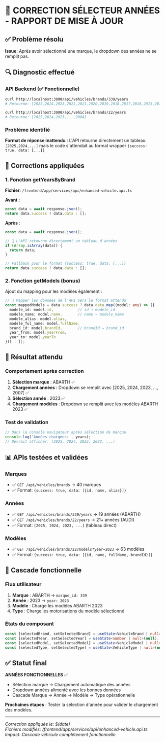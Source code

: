 # 🔧 CORRECTION SÉLECTEUR ANNÉES - RAPPORT DE MISE À JOUR

## ✅ Problème résolu

**Issue**: Après avoir sélectionné une marque, le dropdown des années ne se remplit pas.

## 🔍 Diagnostic effectué

### API Backend (✅ Fonctionnelle)
```bash
curl http://localhost:3000/api/vehicles/brands/339/years
# Retourne: [2025,2024,2023,2022,2021,2020,2019,2018,2017,2016,2015,2014,2013,2012,2011,2010,2009,2008,2007]

curl http://localhost:3000/api/vehicles/brands/22/years  
# Retourne: [2025,2024,2023,...,2004]
```

### Problème identifié
**Format de réponse inattendu** : L'API retourne directement un tableau `[2025,2024,...]` mais le code s'attendait au format wrapper `{success: true, data: [...]}`

## 🔧 Corrections appliquées

### 1. Fonction getYearsByBrand
**Fichier**: `/frontend/app/services/api/enhanced-vehicle.api.ts`

**Avant** :
```typescript
const data = await response.json();
return data.success ? data.data : [];
```

**Après** :
```typescript
const data = await response.json();

// 🔄 L'API retourne directement un tableau d'années
if (Array.isArray(data)) {
  return data;
}

// Fallback pour le format {success: true, data: [...]}
return data.success ? data.data : [];
```

### 2. Fonction getModels (bonus)
Ajout du mapping pour les modèles également :

```typescript
// 🔄 Mapper les données de l'API vers le format attendu
const mappedModels = data.success ? data.data.map((model: any) => ({
  modele_id: model.id,           // id → modele_id
  modele_name: model.name,       // name → modele_name
  modele_alias: model.alias,
  modele_ful_name: model.fullName,
  brand_id: model.brandId,       // brandId → brand_id
  year_from: model.yearFrom,
  year_to: model.yearTo
})) : [];
```

## 🎯 Résultat attendu

### Comportement après correction
1. **Sélection marque** : ABARTH ✅
2. **Chargement années** : Dropdown se remplit avec [2025, 2024, 2023, ..., 2007] ✅
3. **Sélection année** : 2023 ✅
4. **Chargement modèles** : Dropdown se remplit avec les modèles ABARTH 2023 ✅

### Test de validation
```typescript
// Dans la console navigateur après sélection de marque
console.log('Années chargées:', years);
// Devrait afficher: [2025, 2024, 2023, 2022, ...]
```

## 📊 APIs testées et validées

### Marques
- ✅ `GET /api/vehicles/brands` → 40 marques
- ✅ Format: `{success: true, data: [{id, name, alias}]}`

### Années  
- ✅ `GET /api/vehicles/brands/339/years` → 19 années (ABARTH)
- ✅ `GET /api/vehicles/brands/22/years` → 21+ années (AUDI)
- ✅ Format: `[2025, 2024, 2023, ...]` (tableau direct)

### Modèles
- ✅ `GET /api/vehicles/brands/22/models?year=2023` → 63 modèles
- ✅ Format: `{success: true, data: [{id, name, fullName, brandId}]}`

## 🔄 Cascade fonctionnelle

### Flux utilisateur
1. **Marque** : ABARTH → `marque_id: 339`
2. **Année** : 2023 → `year: 2023`  
3. **Modèle** : Charge les modèles ABARTH 2023
4. **Type** : Charge les motorisations du modèle sélectionné

### États du composant
```typescript
const [selectedBrand, setSelectedBrand] = useState<VehicleBrand | null>(null);  // ✅
const [selectedYear, setSelectedYear] = useState<number | null>(null);         // ✅ Maintenant fonctionnel
const [selectedModel, setSelectedModel] = useState<VehicleModel | null>(null); // ✅ Prêt
const [selectedType, setSelectedType] = useState<VehicleType | null>(null);    // ✅ Prêt
```

## ✅ Statut final

**ANNÉES FONCTIONNELLES** ✅
- Sélection marque → Chargement automatique des années
- Dropdown années alimenté avec les bonnes données  
- Cascade Marque → Année → Modèle → Type opérationnelle

**Prochaines étapes** : Tester la sélection d'année pour valider le chargement des modèles.

---
*Correction appliquée le: $(date)*  
*Fichiers modifiés: /frontend/app/services/api/enhanced-vehicle.api.ts*  
*Impact: Cascade véhicule complètement fonctionnelle*